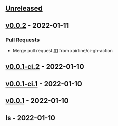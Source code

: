 <a name="unreleased"></a>
## [Unreleased]


<a name="v0.0.2"></a>
## [v0.0.2] - 2022-01-11
### Pull Requests
- Merge pull request [#1](https://github.com/xairline/goxairline/issues/1) from xairline/ci-gh-action


<a name="v0.0.1-ci.2"></a>
## [v0.0.1-ci.2] - 2022-01-10

<a name="v0.0.1-ci.1"></a>
## [v0.0.1-ci.1] - 2022-01-10

<a name="v0.0.1"></a>
## [v0.0.1] - 2022-01-10

<a name="ls"></a>
## ls - 2022-01-10

[Unreleased]: https://github.com/xairline/goxairline/compare/v0.0.2...HEAD
[v0.0.2]: https://github.com/xairline/goxairline/compare/v0.0.1-ci.2...v0.0.2
[v0.0.1-ci.2]: https://github.com/xairline/goxairline/compare/v0.0.1-ci.1...v0.0.1-ci.2
[v0.0.1-ci.1]: https://github.com/xairline/goxairline/compare/v0.0.1...v0.0.1-ci.1
[v0.0.1]: https://github.com/xairline/goxairline/compare/ls...v0.0.1
